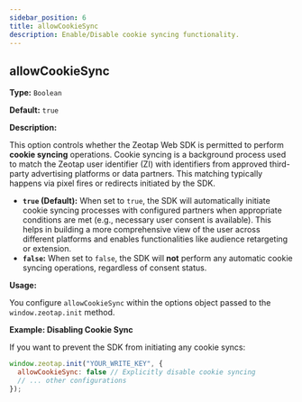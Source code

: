 ```yaml
---
sidebar_position: 6
title: allowCookieSync
description: Enable/Disable cookie syncing functionality.
---
```


## allowCookieSync

**Type:** `Boolean`

**Default:** `true`

**Description:**

This option controls whether the Zeotap Web SDK is permitted to perform **cookie syncing** operations. Cookie syncing is a background process used to match the Zeotap user identifier (ZI) with identifiers from approved third-party advertising platforms or data partners. This matching typically happens via pixel fires or redirects initiated by the SDK.

*   **`true` (Default):** When set to `true`, the SDK will automatically initiate cookie syncing processes with configured partners when appropriate conditions are met (e.g., necessary user consent is available). This helps in building a more comprehensive view of the user across different platforms and enables functionalities like audience retargeting or extension.
*   **`false`:** When set to `false`, the SDK will **not** perform any automatic cookie syncing operations, regardless of consent status.

**Usage:**

You configure `allowCookieSync` within the options object passed to the `window.zeotap.init` method.

**Example: Disabling Cookie Sync**

If you want to prevent the SDK from initiating any cookie syncs:

```javascript title="SDK Initialization - Disabling Cookie Sync"
window.zeotap.init("YOUR_WRITE_KEY", {
  allowCookieSync: false // Explicitly disable cookie syncing
  // ... other configurations
});

